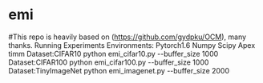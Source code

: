 # emi
#This repo is heavily based on (https://github.com/gydpku/OCM), many thanks.
Running Experiments
Environments:
	Pytorch1.6
	Numpy
	Scipy
	Apex
  timm
Dataset:CIFAR10
    python emi_cifar10.py --buffer_size 1000
Dataset:CIFAR100
    python emi_cifar100.py --buffer_size 1000
Dataset:TinyImageNet
    python emi_imagenet.py --buffer_size 2000
